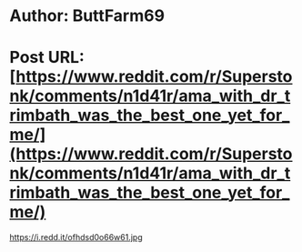 # Author: ButtFarm69
# Post URL: [https://www.reddit.com/r/Superstonk/comments/n1d41r/ama_with_dr_trimbath_was_the_best_one_yet_for_me/](https://www.reddit.com/r/Superstonk/comments/n1d41r/ama_with_dr_trimbath_was_the_best_one_yet_for_me/)


https://i.redd.it/ofhdsd0o66w61.jpg